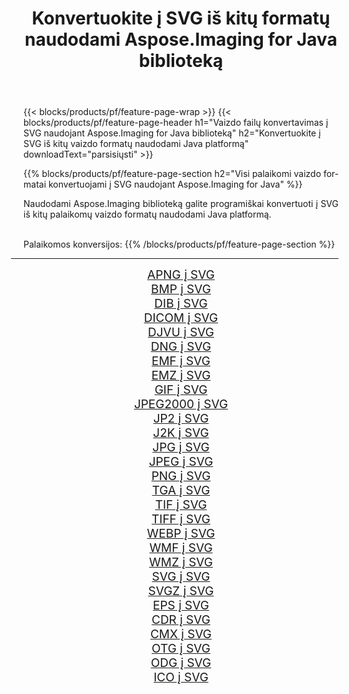 ﻿---
title: Konvertuokite į SVG iš kitų formatų naudodami Aspose.Imaging for Java biblioteką 
weight: 3920
url: /lt/java/conversion/to/svg 
lang: lt
langdirlevel: 2
locales: zh-hans,ja,it,ru,de,es,fr,nl,id,lt,pl,pt,vi,tr,ko,zh-hant,ar,hi,th,sv,cs,uk,he
description: Naudodami Aspose.Imaging galite konvertuoti į SVG iš kitų formatų naudodami Java
---

{{< blocks/products/pf/feature-page-wrap >}}
{{< blocks/products/pf/feature-page-header h1="Vaizdo failų konvertavimas į SVG naudojant Aspose.Imaging for Java biblioteką" h2="Konvertuokite į SVG iš kitų vaizdo formatų naudodami Java platformą" downloadText="parsisiųsti" >}}


{{% blocks/products/pf/feature-page-section  h2="Visi palaikomi vaizdo formatai konvertuojami į SVG naudojant Aspose.Imaging for Java" %}}
<p align=justify>Naudodami Aspose.Imaging biblioteką galite programiškai konvertuoti į SVG iš kitų palaikomų vaizdo formatų naudodami Java platformą.</p>
<br/>
Palaikomos konversijos:
{{% /blocks/products/pf/feature-page-section %}}
<div class="container-fluid productfamilypage bg-gray">
    <div class="convertypes bg-gray agp-content section">
        <div class="container">
		<hr style="margin-left:-20px;"/>
		<div class="row other-converters" style="gap: 10px;font-size: 19px;text-align:center;">
		    <div class='col-md-2 other-converter remove-lp remove-rp'><a href="/imaging/lt/java/conversion/apng-to-svg" style="padding:15px;">APNG į SVG</a></div>
<div class='col-md-2 other-converter remove-lp remove-rp'><a href="/imaging/lt/java/conversion/bmp-to-svg" style="padding:15px;">BMP į SVG</a></div>
<div class='col-md-2 other-converter remove-lp remove-rp'><a href="/imaging/lt/java/conversion/dib-to-svg" style="padding:15px;">DIB į SVG</a></div>
<div class='col-md-2 other-converter remove-lp remove-rp'><a href="/imaging/lt/java/conversion/dicom-to-svg" style="padding:15px;">DICOM į SVG</a></div>
<div class='col-md-2 other-converter remove-lp remove-rp'><a href="/imaging/lt/java/conversion/djvu-to-svg" style="padding:15px;">DJVU į SVG</a></div>
<div class='col-md-2 other-converter remove-lp remove-rp'><a href="/imaging/lt/java/conversion/dng-to-svg" style="padding:15px;">DNG į SVG</a></div>
<div class='col-md-2 other-converter remove-lp remove-rp'><a href="/imaging/lt/java/conversion/emf-to-svg" style="padding:15px;">EMF į SVG</a></div>
<div class='col-md-2 other-converter remove-lp remove-rp'><a href="/imaging/lt/java/conversion/emz-to-svg" style="padding:15px;">EMZ į SVG</a></div>
<div class='col-md-2 other-converter remove-lp remove-rp'><a href="/imaging/lt/java/conversion/gif-to-svg" style="padding:15px;">GIF į SVG</a></div>
<div class='col-md-2 other-converter remove-lp remove-rp'><a href="/imaging/lt/java/conversion/jpeg2000-to-svg" style="padding:15px;">JPEG2000 į SVG</a></div>
<div class='col-md-2 other-converter remove-lp remove-rp'><a href="/imaging/lt/java/conversion/jp2-to-svg" style="padding:15px;">JP2 į SVG</a></div>
<div class='col-md-2 other-converter remove-lp remove-rp'><a href="/imaging/lt/java/conversion/j2k-to-svg" style="padding:15px;">J2K į SVG</a></div>
<div class='col-md-2 other-converter remove-lp remove-rp'><a href="/imaging/lt/java/conversion/jpg-to-svg" style="padding:15px;">JPG į SVG</a></div>
<div class='col-md-2 other-converter remove-lp remove-rp'><a href="/imaging/lt/java/conversion/jpeg-to-svg" style="padding:15px;">JPEG į SVG</a></div>
<div class='col-md-2 other-converter remove-lp remove-rp'><a href="/imaging/lt/java/conversion/png-to-svg" style="padding:15px;">PNG į SVG</a></div>
<div class='col-md-2 other-converter remove-lp remove-rp'><a href="/imaging/lt/java/conversion/tga-to-svg" style="padding:15px;">TGA į SVG</a></div>
<div class='col-md-2 other-converter remove-lp remove-rp'><a href="/imaging/lt/java/conversion/tif-to-svg" style="padding:15px;">TIF į SVG</a></div>
<div class='col-md-2 other-converter remove-lp remove-rp'><a href="/imaging/lt/java/conversion/tiff-to-svg" style="padding:15px;">TIFF į SVG</a></div>
<div class='col-md-2 other-converter remove-lp remove-rp'><a href="/imaging/lt/java/conversion/webp-to-svg" style="padding:15px;">WEBP į SVG</a></div>
<div class='col-md-2 other-converter remove-lp remove-rp'><a href="/imaging/lt/java/conversion/wmf-to-svg" style="padding:15px;">WMF į SVG</a></div>
<div class='col-md-2 other-converter remove-lp remove-rp'><a href="/imaging/lt/java/conversion/wmz-to-svg" style="padding:15px;">WMZ į SVG</a></div>
<div class='col-md-2 other-converter remove-lp remove-rp'><a href="/imaging/lt/java/conversion/svg-to-svg" style="padding:15px;">SVG į SVG</a></div>
<div class='col-md-2 other-converter remove-lp remove-rp'><a href="/imaging/lt/java/conversion/svgz-to-svg" style="padding:15px;">SVGZ į SVG</a></div>
<div class='col-md-2 other-converter remove-lp remove-rp'><a href="/imaging/lt/java/conversion/eps-to-svg" style="padding:15px;">EPS į SVG</a></div>
<div class='col-md-2 other-converter remove-lp remove-rp'><a href="/imaging/lt/java/conversion/cdr-to-svg" style="padding:15px;">CDR į SVG</a></div>
<div class='col-md-2 other-converter remove-lp remove-rp'><a href="/imaging/lt/java/conversion/cmx-to-svg" style="padding:15px;">CMX į SVG</a></div>
<div class='col-md-2 other-converter remove-lp remove-rp'><a href="/imaging/lt/java/conversion/otg-to-svg" style="padding:15px;">OTG į SVG</a></div>
<div class='col-md-2 other-converter remove-lp remove-rp'><a href="/imaging/lt/java/conversion/odg-to-svg" style="padding:15px;">ODG į SVG</a></div>
<div class='col-md-2 other-converter remove-lp remove-rp'><a href="/imaging/lt/java/conversion/ico-to-svg" style="padding:15px;">ICO į SVG</a></div>
                </div>
        </div>
    </div>
</div>
<br/>

